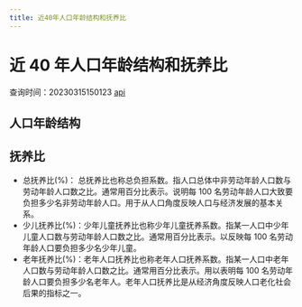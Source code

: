 ```yaml
---
title: 近40年人口年龄结构和抚养比
---
```


# 近 40 年人口年龄结构和抚养比

查询时间：20230315150123 [api](https://data.stats.gov.cn/easyquery.htm?m=QueryData&dbcode=hgnd&rowcode=zb&colcode=sj&wds=%5B%5D&dfwds=%5B%7B%22wdcode%22%3A%22sj%22%2C%22valuecode%22%3A%22LAST40%22%7D%5D&k1=1678863666639)

## 人口年龄结构

<Chart1 />

## 抚养比

- 总抚养比(%)： 总抚养比也称总负担系数。指人口总体中非劳动年龄人口数与劳动年龄人口数之比。通常用百分比表示。说明每 100 名劳动年龄人口大致要负担多少名非劳动年龄人口。用于从人口角度反映人口与经济发展的基本关系。
- 少儿抚养比(%)：少年儿童抚养比也称少年儿童抚养系数。指某一人口中少年儿童人口数与劳动年龄人口数之比。通常用百分比表示。以反映每 100 名劳动年龄人口要负担多少名少年儿童。
- 老年抚养比(%)：老年人口抚养比也称老年人口抚养系数。指某一人口中老年人口数与劳动年龄人口数之比。通常用百分比表示。用以表明每 100 名劳动年龄人口要负担多少名老年人。老年人口抚养比是从经济角度反映人口老化社会后果的指标之一。

<Chart2 />

<script setup>
import Chart1 from './Chart1.vue'
import Chart2 from './Chart2.vue'

</script>

